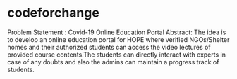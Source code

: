# codeforchange
Problem Statement : Covid-19 Online Education Portal
Abstract:
The idea is to develop an online education portal for HOPE where verified NGOs/Shelter homes and their authorized students can access the video lectures of provided course contents.The students can directly interact with experts in case of any doubts and also the admins can maintain a progress track of students.
